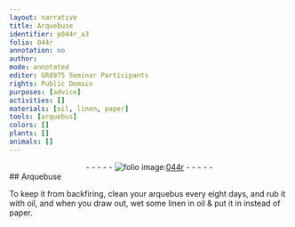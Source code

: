 ```yaml
---
layout: narrative
title: Arquebuse
identifier: p044r_a3
folio: 044r
annotation: no
author:
mode: annotated
editor: GR8975 Seminar Participants
rights: Public Domain
purposes: [advice]
activities: []
materials: [oil, linen, paper]
tools: [arquebus]
colors: []
plants: []
animals: []
---
```


 <div class="folio" align="center">- - - - - <a href="http://gallica.bnf.fr/ark:/12148/btv1b10500001g/f93.image" target="_blank"><img src="https://cu-mkp.github.io/GR8975-edition/assets/photo-icon.png" alt="folio image: " style="display:inline-block; margin-bottom:-3px;"/>044r</a> - - - - - </div>  
## Arquebuse

 
To keep it from backfiring, clean your <span class="tool">arquebus</span> every eight days, and rub it with <span class="material">oil</span>, and when you draw out, wet some <span class="material">linen</span> in oil & put it in instead of <span class="material">paper</span>.
 
